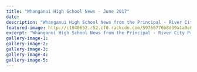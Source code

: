 ```yaml
---
title: "Whanganui High School News - June 2017"
date: 
description: "Whanganui High School News from the Principal - River City Press, June 2017"
featured-image: http://c1940652.r52.cf0.rackcdn.com/59766776b8d39a1a9e000abb/Facebook-Profile---180x180---TESTwhite-bg.jpg
excerpt: "Whanganui High School News from the Principal - River City Press, June 2017"
gallery-image-1: 
gallery-image-2: 
gallery-image-3: 
gallery-image-4: 
gallery-image-5: 
---
```

